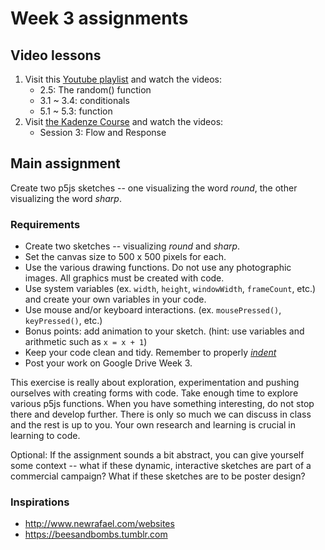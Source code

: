 # Week 3 assignments

## Video lessons

1. Visit this [Youtube playlist](https://www.youtube.com/watch?v=RnS0YNuLfQQ&list=PLRqwX-V7Uu6Zy51Q-x9tMWIv9cueOFTFA&index=5) and watch the videos:
    - 2.5: The random() function
    - 3.1 ~ 3.4: conditionals
    - 5.1 ~ 5.3: function
1. Visit [the Kadenze Course](https://www.kadenze.com/courses/introduction-to-programming-for-the-visual-arts-with-p5-js-i) and watch the videos:
    - Session 3: Flow and Response
    


## Main assignment

Create two p5js sketches -- one visualizing the word *round*, the other visualizing the word *sharp*.

### Requirements
- Create two sketches -- visualizing *round* and *sharp*.
- Set the canvas size to 500 x 500 pixels for each.
- Use the various drawing functions. Do not use any photographic images. All graphics must be created with code. 
- Use system variables (ex. `width`, `height`, `windowWidth`, `frameCount`, etc.) and create your own variables in your code.
- Use mouse and/or keyboard interactions. (ex. `mousePressed()`, `keyPressed()`, etc.)
- Bonus points: add animation to your sketch. (hint: use variables and arithmetic such as `x = x + 1`)
- Keep your code clean and tidy. Remember to properly *[indent](http://mrbool.com/importance-of-code-indentation/29079)*
- Post your work on Google Drive Week 3.

This exercise is really about exploration, experimentation and pushing ourselves with creating forms with code. Take enough time to explore various p5js functions. When you have something interesting, do not stop there and develop further. There is only so much we can discuss in class and the rest is up to you. Your own research and learning is crucial in learning to code. 

Optional: If the assignment sounds a bit abstract, you can give yourself some context -- what if these dynamic, interactive sketches are part of a commercial campaign? What if these sketches are to be poster design?

### Inspirations
- http://www.newrafael.com/websites
- https://beesandbombs.tumblr.com
